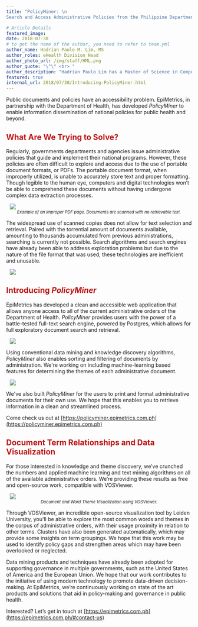 ```yaml
---
title: "PolicyMiner: \n
Search and Access Administrative Policies from the Philippine Department of Health "

# Article Details
featured_image:
date: 2018-07-30
# to get the name of the author, you need to refer to team.yml
author_name: Hadrian Paulo M. Lim, MS
author_roles: eHealth Division Head
author_photo_url: /img/staff/HML.png
author_quote: "\"\" <br> "
author_description: "Hadrian Paulo Lim has a Master of Science in Computer Science from Ateneo de Manila University. He has previously worked on various research projects and initiatives with EpiMetrics, mostly focused on applying algorithms, simulations modeling, and machine learning techniques. Currently, he leads the projects and initiatives of the eHealth division of EpiMetrics, Inc." 
featured: true
internal_url: 2018/07/30/Introducing-PolicyMiner.html
---
```


Public documents and policies have an accessibility problem. EpiMetrics, in partnership with the Department of Health, has developed <em>PolicyMiner</em> to enable information dissemination of national policies for public health and beyond.

<h2 style="color: #bd1515;">What Are We Trying to Solve?</h2>

Regularly, governments departments and agencies issue administrative policies that guide and implement their national programs. However, these policies are often difficult to explore and access due to the use of portable document formats, or PDFs. The portable document format, when improperly utilized, is unable to accurately store text and proper formatting. Though legible to the human eye, computers and digital technologies won’t be able to comprehend these documents without having undergone complex data extraction processes.

<div style="width:image width px; font-size:80%; text-align:center; font-style:italic;"><img src="https://i.imgur.com/kada9fR.png" 
    style="max-width:calc(100% - 20px);;
    display: block;
    margin-left: auto;
    margin-right: auto;"/>Example of an improper PDF page. Documents are scanned with no retrievable text.
</div>

The widespread use of scanned copies does not allow for text selection and retrieval. Paired with the torrential amount of documents available, amounting to thousands accumulated from previous administrations, searching is currently not possible. Search algorithms and search engines have already been able to address exploration problems but due to the nature of the file format that was used, these technologies are inefficient and unusable.

<img src="https://policyminer.epimetrics.com.ph/static/img/logo.7afa7c2.png" 
    style="max-width: calc(100% - 20px);>;
    max-height: 200px;
    display: block;
    margin-left: auto;
    margin-right: auto;">

<h2 style="color: #bd1515;">Introducing <em>PolicyMiner</em></h2>

EpiMetrics has developed a clean and accessible web application that allows anyone access to all of the current administrative orders of the Department of Health. <em>PolicyMiner</em> provides users with the power of a battle-tested full-text search engine, powered by Postgres, which allows for full exploratory document search and retrieval.

<div style="width:image width px; font-size:80%; text-align:center; font-style:italic;"><img src="https://i.imgur.com/YqM8iiJ.png" 
    style="max-width:calc(100% - 20px);;
    display: block;
    margin-left: auto;
    margin-right: auto;"/>
</div>

Using conventional data mining and knowledge discovery algorithms, <em>PolicyMiner</em> also enables sorting and filtering of documents by administration. We're working on including machine-learning based features for determining the themes of each administrative document.

<div style="width:image width px; font-size:80%; text-align:center; font-style:italic;"><img src="https://i.imgur.com/6r1KIh2.png" 
    style="max-width:calc(100% - 20px);;
    display: block;
    margin-left: auto;
    margin-right: auto;"/>
</div>

We've also built <em>PolicyMiner</em> for the users to print and format administrative documents for their own use. We hope that this enables you to retrieve information in a clean and streamlined process. 

Come check us out at [https://policyminer.epimetrics.com.ph](https://policyminer.epimetrics.com.ph)

<h2 style="color: #bd1515;">Document Term Relationships and Data Visualization</h2>

For those interested in knowledge and theme discovery, we’ve crunched the numbers and applied machine learning and text mining algorithms on all of the available administrative orders. We’re providing these results as free and open-source work, compatible with VOSViewer.

<div style="width:image width px; font-size:80%; text-align:center; font-style:italic;"><img src="https://policyminer.epimetrics.com.ph/static/img/vos_view_file.da7d527.png" 
    style="max-width:calc(100% - 20px);;
    display: block;
    margin-left: auto;
    margin-right: auto;"/>Document and Word Theme Visualization using VOSViewer.
</div>

Through VOSViewer, an incredible open-source visualization tool by Leiden University, you'll be able to explore the most common words and themes in the corpus of administrative orders, with their usage proximity in relation to other terms. Clusters have also been generated automatically, which may provide some insights on term groupings.  We hope that this work may be used to identify policy gaps and strengthen areas which may have been overlooked or neglected. 

Data mining products and techniques have already been adopted for supporting governance in multiple governments, such as the United States of America and the European Union. We hope that our work contributes to the initiative of using modern technology to promote data-driven decision-making. At EpiMetrics, we’re continuously working on state of the art products and solutions that aid in policy-making and governance in public health. 

Interested? Let’s get in touch at [https://epimetrics.com.ph](https://epimetrics.com.ph/#contact-us)
